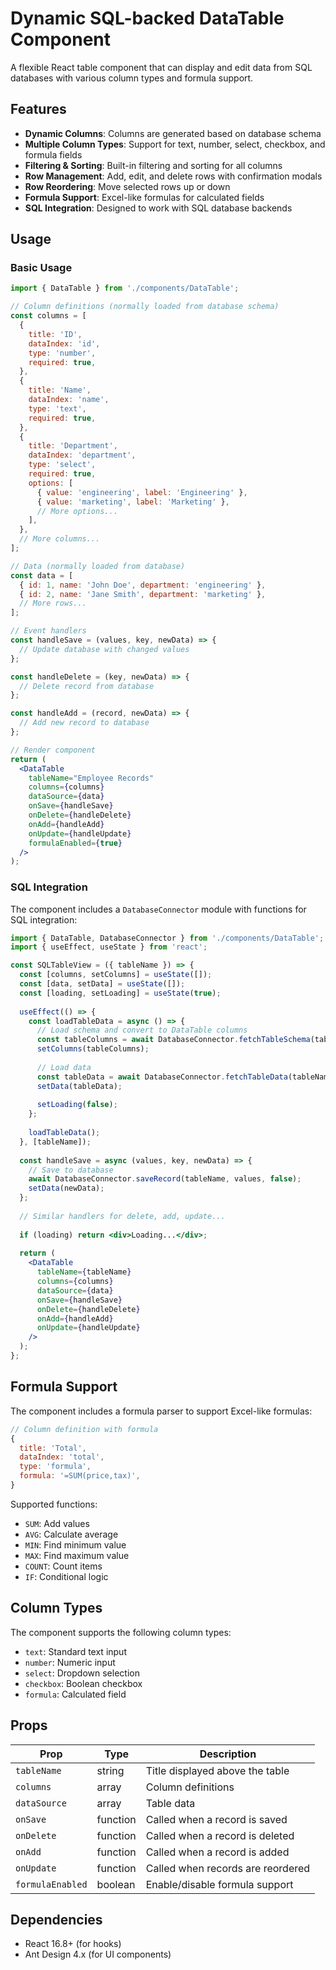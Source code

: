 # Dynamic SQL-backed DataTable Component

A flexible React table component that can display and edit data from SQL databases with various column types and formula support.

## Features

- **Dynamic Columns**: Columns are generated based on database schema
- **Multiple Column Types**: Support for text, number, select, checkbox, and formula fields
- **Filtering & Sorting**: Built-in filtering and sorting for all columns
- **Row Management**: Add, edit, and delete rows with confirmation modals
- **Row Reordering**: Move selected rows up or down
- **Formula Support**: Excel-like formulas for calculated fields
- **SQL Integration**: Designed to work with SQL database backends

## Usage

### Basic Usage

```jsx
import { DataTable } from './components/DataTable';

// Column definitions (normally loaded from database schema)
const columns = [
  {
    title: 'ID',
    dataIndex: 'id',
    type: 'number',
    required: true,
  },
  {
    title: 'Name',
    dataIndex: 'name',
    type: 'text',
    required: true,
  },
  {
    title: 'Department',
    dataIndex: 'department',
    type: 'select',
    required: true,
    options: [
      { value: 'engineering', label: 'Engineering' },
      { value: 'marketing', label: 'Marketing' },
      // More options...
    ],
  },
  // More columns...
];

// Data (normally loaded from database)
const data = [
  { id: 1, name: 'John Doe', department: 'engineering' },
  { id: 2, name: 'Jane Smith', department: 'marketing' },
  // More rows...
];

// Event handlers
const handleSave = (values, key, newData) => {
  // Update database with changed values
};

const handleDelete = (key, newData) => {
  // Delete record from database
};

const handleAdd = (record, newData) => {
  // Add new record to database
};

// Render component
return (
  <DataTable
    tableName="Employee Records"
    columns={columns}
    dataSource={data}
    onSave={handleSave}
    onDelete={handleDelete}
    onAdd={handleAdd}
    onUpdate={handleUpdate}
    formulaEnabled={true}
  />
);
```

### SQL Integration

The component includes a `DatabaseConnector` module with functions for SQL integration:

```jsx
import { DataTable, DatabaseConnector } from './components/DataTable';
import { useEffect, useState } from 'react';

const SQLTableView = ({ tableName }) => {
  const [columns, setColumns] = useState([]);
  const [data, setData] = useState([]);
  const [loading, setLoading] = useState(true);
  
  useEffect(() => {
    const loadTableData = async () => {
      // Load schema and convert to DataTable columns
      const tableColumns = await DatabaseConnector.fetchTableSchema(tableName);
      setColumns(tableColumns);
      
      // Load data
      const tableData = await DatabaseConnector.fetchTableData(tableName);
      setData(tableData);
      
      setLoading(false);
    };
    
    loadTableData();
  }, [tableName]);
  
  const handleSave = async (values, key, newData) => {
    // Save to database
    await DatabaseConnector.saveRecord(tableName, values, false);
    setData(newData);
  };
  
  // Similar handlers for delete, add, update...
  
  if (loading) return <div>Loading...</div>;
  
  return (
    <DataTable
      tableName={tableName}
      columns={columns}
      dataSource={data}
      onSave={handleSave}
      onDelete={handleDelete}
      onAdd={handleAdd}
      onUpdate={handleUpdate}
    />
  );
};
```

## Formula Support

The component includes a formula parser to support Excel-like formulas:

```jsx
// Column definition with formula
{
  title: 'Total',
  dataIndex: 'total',
  type: 'formula',
  formula: '=SUM(price,tax)',
}
```

Supported functions:
- `SUM`: Add values
- `AVG`: Calculate average
- `MIN`: Find minimum value
- `MAX`: Find maximum value
- `COUNT`: Count items
- `IF`: Conditional logic

## Column Types

The component supports the following column types:

- `text`: Standard text input
- `number`: Numeric input
- `select`: Dropdown selection
- `checkbox`: Boolean checkbox
- `formula`: Calculated field

## Props

| Prop | Type | Description |
|------|------|-------------|
| `tableName` | string | Title displayed above the table |
| `columns` | array | Column definitions |
| `dataSource` | array | Table data |
| `onSave` | function | Called when a record is saved |
| `onDelete` | function | Called when a record is deleted |
| `onAdd` | function | Called when a record is added |
| `onUpdate` | function | Called when records are reordered |
| `formulaEnabled` | boolean | Enable/disable formula support |

## Dependencies

- React 16.8+ (for hooks)
- Ant Design 4.x (for UI components)